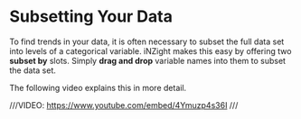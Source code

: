 # Subsetting Your Data

To find trends in your data, it is often necessary to subset the full data set into levels of a categorical variable. iNZight makes this easy by offering two __subset by__ slots. Simply __drag and drop__ variable names into them to subset the data set.

The following video explains this in more detail.

///VIDEO: https://www.youtube.com/embed/4Ymuzp4s36I ///
